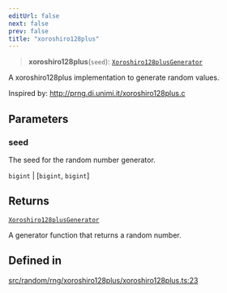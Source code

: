 ```yaml
---
editUrl: false
next: false
prev: false
title: "xoroshiro128plus"
---
```


> **xoroshiro128plus**(`seed`): [`Xoroshiro128plusGenerator`](/api/interfaces/xoroshiro128plusgenerator/)

A xoroshiro128plus implementation to generate random values.

Inspired by:
http://prng.di.unimi.it/xoroshiro128plus.c

## Parameters

### seed

The seed for the random number generator.

`bigint` | [`bigint`, `bigint`]

## Returns

[`Xoroshiro128plusGenerator`](/api/interfaces/xoroshiro128plusgenerator/)

A generator function that returns a random number.

## Defined in

[src/random/rng/xoroshiro128plus/xoroshiro128plus.ts:23](https://github.com/skyleague/axioms/blob/75fb1c5c977f1940e84e5cdcef2be336d1fd81da/src/random/rng/xoroshiro128plus/xoroshiro128plus.ts#L23)
